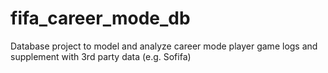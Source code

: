# fifa_career_mode_db
Database project to model and analyze career mode player game logs and supplement with 3rd party data (e.g. Sofifa)
